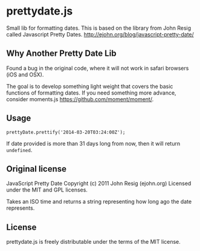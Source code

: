 # prettydate.js

Small lib for formatting dates. This is based on the library from John Resig called Javascript Pretty Dates.
http://ejohn.org/blog/javascript-pretty-date/

## Why Another Pretty Date Lib

Found a bug in the original code, where it will not work in safari browsers (iOS and OSX).

The goal is to develop something light weight that covers the basic functions of formatting dates.
If you need something more advance, consider moments.js https://github.com/moment/moment/.

## Usage

`prettyDate.prettify('2014-03-20T03:24:00Z');`

If date provided is more than 31 days long from now, then it will return `undefined`.


## Original license
JavaScript Pretty Date
Copyright (c) 2011 John Resig (ejohn.org)
Licensed under the MIT and GPL licenses.
 
Takes an ISO time and returns a string representing how
long ago the date represents.

## License

prettydate.js is freely distributable under the terms of the MIT license.

